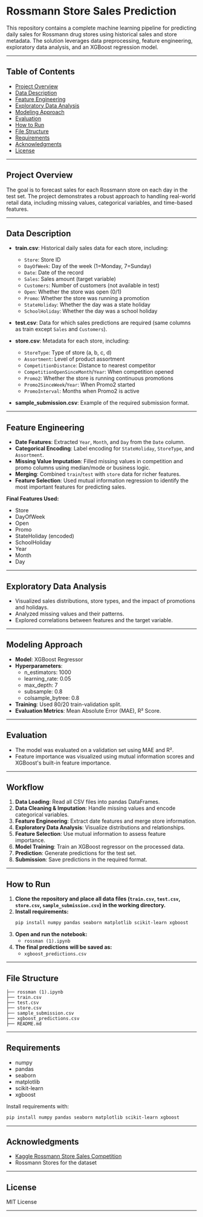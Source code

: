 # Rossmann Store Sales Prediction

This repository contains a complete machine learning pipeline for predicting daily sales for Rossmann drug stores using historical sales and store metadata. The solution leverages data preprocessing, feature engineering, exploratory data analysis, and an XGBoost regression model.

---

## Table of Contents

- [Project Overview](#project-overview)
- [Data Description](#data-description)
- [Feature Engineering](#feature-engineering)
- [Exploratory Data Analysis](#exploratory-data-analysis)
- [Modeling Approach](#modeling-approach)
- [Evaluation](#evaluation)
- [How to Run](#how-to-run)
- [File Structure](#file-structure)
- [Requirements](#requirements)
- [Acknowledgments](#acknowledgments)
- [License](#license)

---

## Project Overview

The goal is to forecast sales for each Rossmann store on each day in the test set. The project demonstrates a robust approach to handling real-world retail data, including missing values, categorical variables, and time-based features.

---

## Data Description

- **train.csv**: Historical daily sales data for each store, including:
  - `Store`: Store ID
  - `DayOfWeek`: Day of the week (1=Monday, 7=Sunday)
  - `Date`: Date of the record
  - `Sales`: Sales amount (target variable)
  - `Customers`: Number of customers (not available in test)
  - `Open`: Whether the store was open (0/1)
  - `Promo`: Whether the store was running a promotion
  - `StateHoliday`: Whether the day was a state holiday
  - `SchoolHoliday`: Whether the day was a school holiday

- **test.csv**: Data for which sales predictions are required (same columns as train except `Sales` and `Customers`).

- **store.csv**: Metadata for each store, including:
  - `StoreType`: Type of store (a, b, c, d)
  - `Assortment`: Level of product assortment
  - `CompetitionDistance`: Distance to nearest competitor
  - `CompetitionOpenSinceMonth`/`Year`: When competition opened
  - `Promo2`: Whether the store is running continuous promotions
  - `Promo2SinceWeek`/`Year`: When Promo2 started
  - `PromoInterval`: Months when Promo2 is active

- **sample_submission.csv**: Example of the required submission format.

---

## Feature Engineering

- **Date Features**: Extracted `Year`, `Month`, and `Day` from the `Date` column.
- **Categorical Encoding**: Label encoding for `StateHoliday`, `StoreType`, and `Assortment`.
- **Missing Value Imputation**: Filled missing values in competition and promo columns using median/mode or business logic.
- **Merging**: Combined `train`/`test` with `store` data for richer features.
- **Feature Selection**: Used mutual information regression to identify the most important features for predicting sales.

**Final Features Used:**
- Store
- DayOfWeek
- Open
- Promo
- StateHoliday (encoded)
- SchoolHoliday
- Year
- Month
- Day

---

## Exploratory Data Analysis

- Visualized sales distributions, store types, and the impact of promotions and holidays.
- Analyzed missing values and their patterns.
- Explored correlations between features and the target variable.

---

## Modeling Approach

- **Model**: XGBoost Regressor
- **Hyperparameters**:
  - n_estimators: 1000
  - learning_rate: 0.05
  - max_depth: 7
  - subsample: 0.8
  - colsample_bytree: 0.8
- **Training**: Used 80/20 train-validation split.
- **Evaluation Metrics**: Mean Absolute Error (MAE), R² Score.

---

## Evaluation

- The model was evaluated on a validation set using MAE and R².
- Feature importance was visualized using mutual information scores and XGBoost's built-in feature importance.

---

## Workflow

1. **Data Loading**: Read all CSV files into pandas DataFrames.
2. **Data Cleaning & Imputation**: Handle missing values and encode categorical variables.
3. **Feature Engineering**: Extract date features and merge store information.
4. **Exploratory Data Analysis**: Visualize distributions and relationships.
5. **Feature Selection**: Use mutual information to assess feature importance.
6. **Model Training**: Train an XGBoost regressor on the processed data.
7. **Prediction**: Generate predictions for the test set.
8. **Submission**: Save predictions in the required format.

---

## How to Run

1. **Clone the repository and place all data files (`train.csv`, `test.csv`, `store.csv`, `sample_submission.csv`) in the working directory.**
2. **Install requirements:**
   ```bash
   pip install numpy pandas seaborn matplotlib scikit-learn xgboost
   ```
3. **Open and run the notebook:**
   - `rossman (1).ipynb`
4. **The final predictions will be saved as:**
   - `xgboost_predictions.csv`

---

## File Structure

```
├── rossman (1).ipynb
├── train.csv
├── test.csv
├── store.csv
├── sample_submission.csv
├── xgboost_predictions.csv
├── README.md
```

---

## Requirements

- numpy
- pandas
- seaborn
- matplotlib
- scikit-learn
- xgboost

Install requirements with:
```bash
pip install numpy pandas seaborn matplotlib scikit-learn xgboost
```

---

## Acknowledgments

- [Kaggle Rossmann Store Sales Competition](https://www.kaggle.com/c/rossmann-store-sales)
- Rossmann Stores for the dataset

---

## License

MIT License

---
